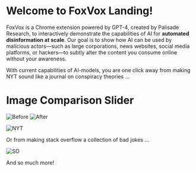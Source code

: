 # Welcome to FoxVox Landing!

FoxVox is a Chrome extension powered by GPT-4, created by Palisade Research, to interactively demonstrate the capabilities of AI for **automated disinformation at scale**. Our goal is to show how AI can be used by malicious actors—such as large corporations, news websites, social media platforms, or hackers—to subtly alter the content you consume online without your awareness.

With current capabilities of AI-models, you are one click away from making NYT sound like a journal on conspiracy theories ...

# Image Comparison Slider

<div class="twentytwenty-container">
    <img src="/assets/tg_image_453700902.jpeg" alt="Before">
    <img src="/assets/tg_image_1684397744.jpeg" alt="After">
</div>

![NYT](/assets/tg_image_1684397744.jpeg)

Or from making stack overflow a collection of bad jokes ...

![SO](/assets/tg_image_453700902.jpeg)

And so much more!
